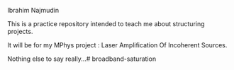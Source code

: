 Ibrahim Najmudin

This is a practice repository intended to teach me about structuring projects.

It will be for my MPhys project : Laser Amplification Of Incoherent Sources.

Nothing else to say really...# broadband-saturation
